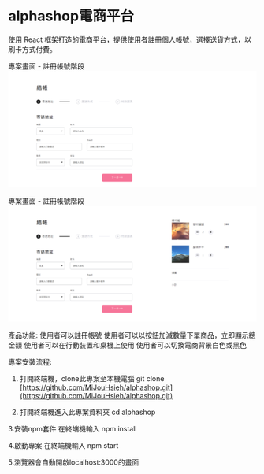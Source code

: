 # alphashop電商平台

使用 React 框架打造的電商平台，提供使用者註冊個人帳號，選擇送貨方式，以刷卡方式付費。

專案畫面 - 註冊帳號階段
![](public/screenshot-register0507.png)

專案畫面 - 註冊帳號階段
![](public/screenshot-cart0507.png)

產品功能:
使用者可以註冊帳號
使用者可以以按鈕加減數量下單商品，立即顯示總金額
使用者可以在行動裝置和桌機上使用
使用者可以切換電商背景白色或黑色

專案安裝流程:

1. 打開終端機，clone此專案至本機電腦
git clone [https://github.com/MiJouHsieh/alphashop.git](https://github.com/MiJouHsieh/alphashop.git)

2. 打開終端機進入此專案資料夾
cd alphashop

3.安裝npm套件
在終端機輸入 npm install

4.啟動專案
在終端機輸入 npm start

5.瀏覽器會自動開啟localhost:3000的畫面
